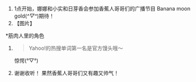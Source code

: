 1. 1点开始，娜娜和小实和日芽香会参加香蕉人哥哥们的广播节目 Banana moon gold(*^▽^*)期待！
2. 【图片】

*筋肉人里的角色

1. > Yahoo!的热搜单词第一名是官方馒头哦〜

   惊愕(°▽°)

2. 谢谢收听！ 果然香蕉人哥哥们又有趣又帅气！